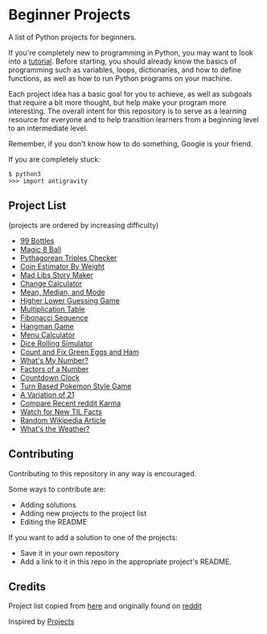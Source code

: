 Beginner Projects
=================
A list of Python projects for beginners.

If you're completely new to programming in Python, you may want to look into a [tutorial](https://www.codecademy.com/learn/python). Before starting, you should already know the basics of programming such as variables, loops, dictionaries, and how to define functions, as well as how to run Python programs on your machine.

Each project idea has a basic goal for you to achieve, as well as subgoals that require a bit more thought, but help make your program more interesting. The overall intent for this repository is to serve as a learning resource for everyone and to help transition learners from a beginning level to an intermediate level.

Remember, if you don't know how to do something, Google is your friend.

If you are completely stuck:
```
$ python3
>>> import antigravity
```

## Project List
(projects are ordered by increasing difficulty)
- [99 Bottles](https://github.com/jrgz/Beginner-Projects/tree/master/solutions/99-bottles)
- [Magic 8 Ball](https://github.com/jrgz/Beginner-Projects/tree/master/solutions/magic-8-ball)
- [Pythagorean Triples Checker](https://github.com/jrgz/Beginner-Projects/tree/master/solutions/pythag-triples)
- [Coin Estimator By Weight](https://github.com/jrgz/Beginner-Projects/tree/master/solutions/coin-estimator)
- [Mad Libs Story Maker](https://github.com/jrgz/Beginner-Projects/tree/master/solutions/mad-libs)
- [Change Calculator](https://github.com/jrgz/Beginner-Projects/tree/master/solutions/change-calculator)
- [Mean, Median, and Mode](https://github.com/jrgz/Beginner-Projects/tree/master/solutions/mean-median-mode)
- [Higher Lower Guessing Game](https://github.com/jrgz/Beginner-Projects/tree/master/solutions/guessing-game)
- [Multiplication Table](https://github.com/jrgz/Beginner-Projects/tree/master/solutions/multiplication-table)
- [Fibonacci Sequence](https://github.com/jrgz/Beginner-Projects/tree/master/solutions/fibonacci)
- [Hangman Game](https://github.com/jrgz/Beginner-Projects/tree/master/solutions/hangman-game)
- [Menu Calculator](https://github.com/jrgz/Beginner-Projects/tree/master/solutions/menu-calculator)
- [Dice Rolling Simulator](https://github.com/jrgz/Beginner-Projects/tree/master/solutions/dice-rolling)
- [Count and Fix Green Eggs and Ham](https://github.com/jrgz/Beginner-Projects/tree/master/solutions/green-eggs)
- [What's My Number?](https://github.com/jrgz/Beginner-Projects/tree/master/solutions/whats-my-number)
- [Factors of a Number](https://github.com/jrgz/Beginner-Projects/tree/master/solutions/factors)
- [Countdown Clock](https://github.com/jrgz/Beginner-Projects/tree/master/solutions/countdown-clock)
- [Turn Based Pokemon Style Game](https://github.com/jrgz/Beginner-Projects/tree/master/solutions/pokemon)
- [A Variation of 21](https://github.com/jrgz/Beginner-Projects/tree/master/solutions/21)
- [Compare Recent reddit Karma](https://github.com/jrgz/Beginner-Projects/tree/master/solutions/reddit-karma)
- [Watch for New TIL Facts](https://github.com/jrgz/Beginner-Projects/tree/master/solutions/til-facts)
- [Random Wikipedia Article](https://github.com/jrgz/Beginner-Projects/tree/master/solutions/wikipedia)
- [What's the Weather?](https://github.com/jrgz/Beginner-Projects/tree/master/solutions/weather)

## Contributing
Contributing to this repository in any way is encouraged.

Some ways to contribute are:
- Adding solutions
- Adding new projects to the project list
- Editing the README

If you want to add a solution to one of the projects: 
- Save it in your own repository 
- Add a link to it in this repo in the appropriate project's README.

## Credits
Project list copied from [here](https://docs.google.com/document/d/1TyqD2_oDtiQIh_Y55J5RfeA91JJECc97xYIKM112H9I/edit?usp=sharing) and originally found on [reddit](https://reddit.com/r/beginnerprojects)

Inspired by [Projects](https://github.com/karan/Projects)
